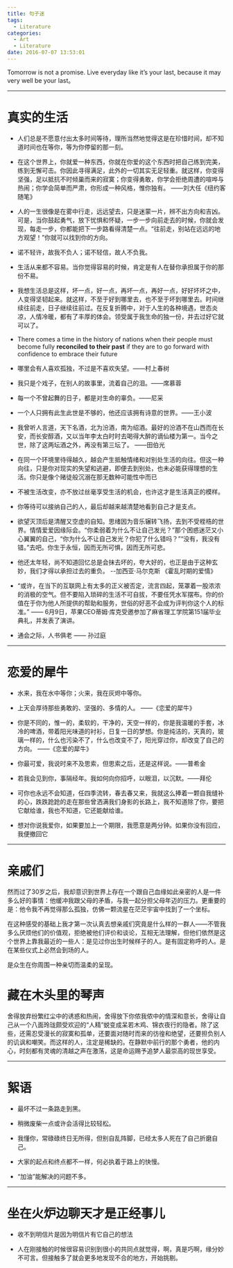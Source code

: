 ```yaml
---
title: 句子迷
tags:
  - Literature
categories:
  - Art
  - Literature
date: 2016-07-07 13:53:01
---
```

Tomorrow is not a promise. Live everyday like it’s your last, because it may very well be your last。

<!-- more -->

***

# 真实的生活
- 人们总是不愿意付出太多时间等待，理所当然地觉得这是在珍惜时间，却不知道时间也在等你，等为你停留的那一刻。

- 在这个世界上，你就爱一种东西，你就在你爱的这个东西时把自己练到完美，练到无懈可击。你因此寻得满足，此外的一切其实无足轻重。就这样，你变得坚强，足以抵抗不时倾巢而来的寂寞；你变得勇敢，你学会拒绝周遭的喧哗与热闹；你学会简单而严肃，你形成一种风格，惟你独有。  ——刘大任《纽约客随笔》

- 人的一生很像是在雾中行走，远远望去，只是迷蒙一片，辨不出方向和吉凶。可是，当你鼓起勇气，放下忧惧和怀疑，一步一步向前走去的时候，你就会发现，每走一步，你都能把下一步路看得清楚一点。“往前走，别站在远远的地方观望！”你就可以找到你的方向。

- 诺不轻许，故我不负人；诺不轻信，故人不负我。

- 生活从来都不容易。当你觉得容易的时候，肯定是有人在替你承担属于你的那份不易。

- 我想生活总是这样，坏一点，好一点，再坏一点，再好一点，好好坏坏之中，人变得坚韧起来。就这样，不至于好到哪里去，也不至于坏到哪里去。时间继续往前走，日子继续往前过。在反复折腾中，对于人生的各种境遇，世态炎凉，人情冷暖，都有了丰厚的体会。领受属于我生命的独一份，并去过好它就可以了。

- There comes a time in the history of nations when their people must become fully **reconciled to their past** if they are to go forward with confidence to embrace their future

- 哪里会有人喜欢孤独，不过是不喜欢失望。——村上春树

- 我只是个戏子，在别人的故事里，流着自己的泪。——席慕蓉

- 每一个不曾起舞的日子，都是对生命的辜负。——尼采

- 一个人只拥有此生此世是不够的，他还应该拥有诗意的世界。——王小波

- 我曾听人言道，天下名酒，北为汾酒，南为绍酒。最好的汾酒不在山西而在长安，而长安醇酒，又以当年李太白时时去喝得大醉的谪仙楼为第一。当今之世，除了这两坛酒之外，再没有第三坛了。 ——田伯光

- 在同一个环境里待得越久，越会产生抵触情绪和对别处生活的向往。但这一种向往，只是你对现实的失望和逃避，即便去到别处，也未必能获得理想的生活。你只是像个赌徒般沉溺在那无数种可能性中而已

- 不被生活改变，亦不放过丝毫享受生活的机会，也许这才是生活真正的模样。

- 你等待可以接纳自己的人，最后却越来越清楚地看到自己才是支点。

- 欲望灭顶后是清醒又空虚的自知。思绪因为音乐辗转飞扬，去到不受桎梏的世界。情情爱爱因缘际会。“你柔弱着为什么不让自己发光？”那个困惑迷茫又小心翼翼的自己，“你为什么不让自己发光？你犯了什么错吗？”“没有，我没有错。”去吧。你生于永恒，因而无所可惧，因而无所可悲。

- 他还太年轻，尚不知道回忆总是会抹去坏的，夸大好的，也正是由于这种玄妙，我们才得以承担过去的重负。 --加西亚·马尔克斯 《霍乱时期的爱情》

- “或许，在当下的互联网上有太多的正义被否定，流言四起，笼罩着一股浓浓的消极的空气。但不要陷入琐碎的生活不可自拔，不要任凭水军摆布。你的价值在于你为他人所提供的帮助和服务，世俗的好恶不会成为评判你这个人的标准。”  —— 6月9日，苹果CEO蒂姆·库克受邀参加了麻省理工学院第151届毕业典礼，并发表了演讲。

- 通会之际，人书俱老 —— 孙过庭

***

# 恋爱的犀牛
- 水来，我在水中等你；火来，我在灰烬中等你。

- 上天会厚待那些勇敢的、坚强的、多情的人。 ——《恋爱的犀牛》

- 你是不同的，惟一的，柔软的，干净的，天空一样的，你是我温暖的手套，冰冷的啤酒，带着阳光味道的衬衫，日复一日的梦想。你是纯洁的，天真的，玻璃一样的，什么也污染不了，什么也改变不了，阳光穿过你，却改变了自己的方向。 ——《恋爱的犀牛》

- 你最可爱，我说时来不及思索，但思索之后，还是这样说。——普希金

- 若我会见到你，事隔经年。我如何向你招呼，以眼泪，以沉默。——拜伦

- 可你也永远不会知道，任四季流转，春去春又来，我就这么捧着一颗自我缝补的心，跌跌跄跄的走在那些曾洒满我们身影的长路上，我不知道除了你，要把它献给谁，我也不知道，它还能献给谁。

- 想对你说我爱你，如果要加上一个期限，我愿意是两分钟。如果你没有回应，我便撤回它

***

# 亲戚们
然而过了30岁之后，我却意识到世界上存在一个跟自己血缘如此亲密的人是一件多么好的事情：他缓冲我跟父母的矛盾，与我一起分担父母年迈的压力。更重要的是：他令我不再觉得那么孤独，仿佛一颗流星在茫茫宇宙中找到了一个坐标。

在这种感受的基础上我才第一次认真去想亲戚们究竟是什么样的一群人——不管我多么厌烦他们的价值观，拒绝被他们评价和谈论，互相无法理解，但他们依然是这个世界上靠我最近的一些人：是见过你出生时候样子的人。是有固定称呼的人。是在某些仪式上必然会到场的人。

是众生在你周围一种亲切而温柔的呈现。

# 藏在木头里的琴声
舍得放弃纷繁红尘中的诱惑和热闹，舍得放下你侬我侬中的情深和意长，舍得让自己从一个八面玲珑颇受欢迎的“人精”蜕变成呆若木鸡、锦衣夜行的隐者。除了这些，还需忍受漫长的寂寞和孤单，还要面对随时而来的彷徨和绝望，还要担负别人的讥讽和嘲笑。而这样的人，注定是稀缺的。在静默中前行的那个勇者，他的内心，时刻都有灵魂的清越之声在激荡，这是命运赐予追梦人最崇高的现世享受。

***

# 絮语
- 最坏不过一条路走到黑。

- 稍微废柴一点或许会活得比较轻松。

- 我懂你，常碌碌终日无所得，但别自乱阵脚，已经太多人死在了自己折磨自己。

- 大家的起点和终点都不一样，何必执着于路上的快慢。

- “加油”能解决的问题不多。

***

# 坐在火炉边聊天才是正经事儿

- 收不到明信片是因为明信片有它自己的想法

- 人在刚接触的时候很容易识别到很小的共同点就觉得，啊，真是巧啊，缘分妙不可言。但接触多了就会更多地发现不合的地方，开始挑剔。

